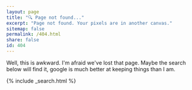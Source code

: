 ```yaml
---
layout: page
title: "🔍 Page not found..."
excerpt: "Page not found. Your pixels are in another canvas."
sitemap: false
permalink: /404.html
share: false
id: 404
---  
```


Well, this is awkward. I'm afraid we've lost that page. Maybe the search below
will find it, google is much better at keeping things than I am.

<script type="text/javascript">
function autoSearch(){
    if (document.readyState != 'complete')
      return google.setOnLoadCallback(autoSearch, true);
  var searchString = (window.location.pathname+window.location.search)
    .replace(/\W+/g,' ');

  var searchBox = google.search.cse.element.getElement("searchbox");

  searchBox.execute(searchString);
};
window.__gcse = {
  callback: autoSearch
};
</script>
{% include _search.html %}

